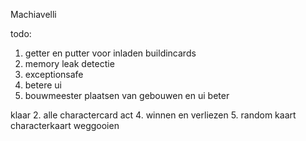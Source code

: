 Machiavelli

todo:
1. getter en putter voor inladen buildincards
3. memory leak detectie
6. exceptionsafe
7. betere ui
8. bouwmeester plaatsen van gebouwen en ui beter

klaar
2. alle charactercard act
4. winnen en verliezen
5. random kaart characterkaart weggooien


